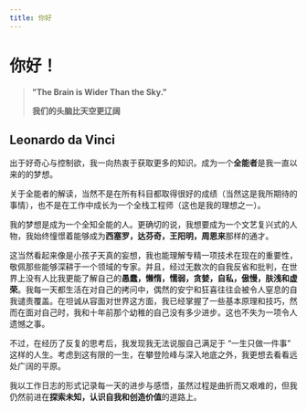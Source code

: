 ```yaml
---
title: 你好
---
```


# 你好！

>__"The Brain is Wider Than the Sky."__
>
> __我们的头脑比天空更辽阔__
   
## Leonardo da Vinci
出于好奇心与控制欲，我一向热衷于获取更多的知识。成为一个**全能者**是我一直以来的的梦想。

关于全能者的解读，当然不是在所有科目都取得很好的成绩（当然这是我所期待的事情），也不是在工作中成长为一个全栈工程师（这也是我的理想之一）。

我的梦想是成为一个全知全能的人。更确切的说，我想要成为一个文艺复兴式的人物，我始终憧憬着能够成为**西塞罗，达芬奇，王阳明，周恩来**那样的通才。

这当然看起来像是小孩子天真的妄想，我也能理解专精一项技术在现在的重要性，敬佩那些能够深耕于一个领域的专家。并且，经过无数次的自我反省和批判，在世界上没有人比我更能了解自己的**愚蠢，懒惰，懦弱，贪婪，自私，傲慢，肤浅和虚荣**。我每一天都生活在对自己的拷问中，偶然的安宁和狂喜往往会被令人窒息的自我谴责覆盖。在坦诚从容面对世界这方面，我已经掌握了一些基本原理和技巧，然而在面对自己时，我和十年前那个幼稚的自己没有多少进步。这也不失为一项令人遗憾之事。

不过，在经历了反复的思考后，我发现我无法说服自己满足于 “一生只做一件事” 这样的人生。考虑到这有限的一生，在攀登险峰与深入地底之外，我更想去看看远处广阔的平原。

我以工作日志的形式记录每一天的进步与感悟，虽然过程是曲折而又艰难的，但我仍然前进在**探索未知，认识自我和创造价值**的道路上。
